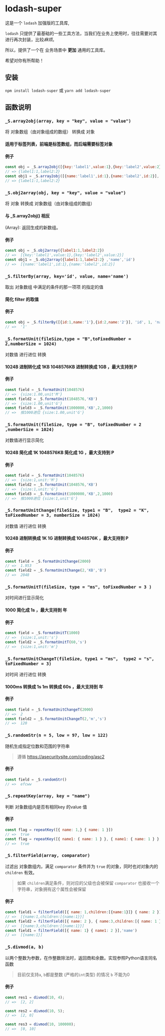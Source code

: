 # lodash-super
这是一个 `lodash` 加强版的工具库,

`lodash` 只提供了最基础的一些工具方法，当我们在业务上使用时，往往需要对其进行再次封装，比较*麻烦*。

所以，提供了一个在 业务场景中 **更加** 通用的工具库。

希望对你有所帮助！

## 安装
`npm install lodash-super`
或 `yarn add lodash-super` 

## 函数说明

### `_S.array2obj(array, key = "key", value = "value")`
将 对象数组（由对象组成的数组） 转换成 对象
#### 适用于标签列表，前端是标签数组，而后端需要标签对象 
#### 例子
```js
const obj = _S.array2obj([{key:'label1',value:1},{key:'label2',value:2}])
// => {label1:1,label2:2} 
const obj1 = _S.array2obj([{name:'label1',id:1},{name:'label2',id:2}],'name','id')
// => {label1:1,label2:2} 
```

### `_S.obj2array(obj, key = "key", value = "value")`
将 对象  转换成 对象数组（由对象组成的数组） 
#### 与 _S.array2obj() 相反 
(Array): 返回生成的新数组。
#### 例子
```js
const obj = _S.obj2array({label1:1,label2:2})
// =>  [{key:'label1',value:1},{key:'label2',value:2}]
const obj1 = _S.obj2array({label1:1,label2:2} ,'name','id')
// =>  [{name:'label1',id:1},{name:'label2',id:2}]
```

### `_S.filterBy(array, key='id', value, name='name')`
取出 对象数组 中满足的条件的那一项项 的指定的值
#### 简化 filter 的取值
#### 例子
```js
const obj = _S.filterBy([{id:1,name:'1'},{id:2,name:'2'}], 'id', 1, 'name')
// =>  '1'
```

### `_S.formatUnit(fileSize,type = "B",toFixedNumber = 2,numberSize = 1024)`
对数值 进行进位 转换
#### 1024B 进制转化成 1KB 1048576KB 进制转换成 1GB ，最大支持到 P
#### 例子
```js
const field = _S.formatUnit(1048576)
// =>  {size:1.00,unit'M'}
const field2 = _S.formatUnit(1048576,'KB')
// =>  {size:1.00,unit'G'}
const field3 = _S.formatUnit(1000000,'KB',2,1000)
// =>  按1000进位 {size:1.00,unit'G'}
```

### `_S.formatUnit(fileSize, type = "B", toFixedNumber = 2 ,numberSize = 1024)`
对数值进行显示简化
#### 1024B 简化成 1K 1048576KB 简化成 1G ，最大支持到 P
#### 例子
```js
const field = _S.formatUnit(1048576)
// =>  {size:1,unit:'M'}
const field2 = _S.formatUnit(1048576,'KB')
// =>  {size:1,unit:'G'}
const field3 = _S.formatUnit(1000000,'KB',2,1000)
// =>  按1000进位 {size:1,unit'G'}
```

### `_S.formatUnitChange(fileSize, type1 = "B",  type2 = "K", toFixedNumber = 3, numberSize = 1024)`
对数值 进行进位 转换
#### 1024B 进制转换成 1K 1G 进制转换成 1048576K ，最大支持到 P
#### 例子
```js
const field = _S.formatUnitChange(2000)
// =>  1.953
const field2 = _S.formatUnitChange(2,'KB','B')
// =>  2048
```

### `_S.formatUnitT(fileSize, type = "ms", toFixedNumber = 3 )`
对时间进行显示简化
#### 1000 简化成 1s  ，最大支持到 年
#### 例子
```js
const field = _S.formatUnitT(1000)
// =>  {size:1,unit:'s'}
const field2 = _S.formatUnitT(60,'s')
// =>  {size:1,unit:'m'} 
```

### `_S.formatUnitChangeT(fileSize, type1 = "ms",  type2 = "s", toFixedNumber = 3)`
对时间 进行进位 转换
#### 1000ms 转换成 1s 1m 转换成 60s ，最大支持到 年
#### 例子
```js
const field = _S.formatUnitChangeT(2000)
// =>  2
const field2 = _S.formatUnitChangeT(2,'m','s')
// =>  120
```

### `_S.randomStr(n = 5, low = 97, low = 122)`
随机生成指定位数和范围的字符串
> 遵循 https://asecuritysite.com/coding/asc2
#### 例子
```js
const field = _S.randomStr()
// =>  efcww
```


### `_S.repeatKey(array, key = "name")`
判断 对象数组内是否有相同key 的value 值
#### 例子
```js
const flag = repeatKey([{ name: 1,} { name: 1 }])
// =>  true
const flag = repeatKey([{ name1: { name: 1 } }, { name1: { name: 1 } }, { name1: '1' }], ['name1', 'name'])
// =>  true
```

### `_S.filterField(array, comparator)`
过滤出 对象数组内，满足 `comparator` 条件并为 `true` 的对象，同时也对对象内的 `children` 有效。

> 如果 `children`满足条件，则对应的父级也会被保留
> `comparator` 也接收一个字符串，对象拥有这个属性会被保留
#### 例子
```js
const field1 = filterField([{ name: 1,children:[{name:1}]} { name: 2 }],(obj) => obj.name ===1)
// =>  [{name:1,children:[{name:1}}]
const field2 = filterField([{ name: 2 }, { name:3,children:[{ name: 1 }]  }, (obj) => obj.name ===1])
// =>  [{name:3,children:[{name:1}}]
const field1 = filterField([{ name: 1} { name1: 2 }],'name')
// =>  [{name:1}]
```


### `_S.divmod(a, b)`

以两个整数为参数，在作整数除法时，返回商和余数。实现参照Python语言同名函数

> 目前仅支持`a`, `b`都是整数 (严格的`int`类型) 的情况
> `b` 不能为0

#### 例子
```js
const res1 = divmod(10, 4);
// =>  [2, 2]

const res2 = divmod(10, 5);
// =>  [2, 0]

const res3 = divmod(10, 100000);
// =>  [0, 10]
```